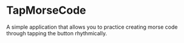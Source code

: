 # TapMorseCode
A simple application that allows you to practice creating morse code through tapping the button rhythmically.

